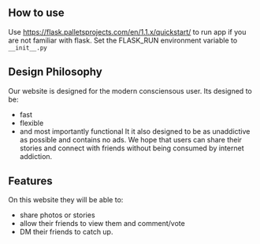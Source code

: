 ## How to use
Use https://flask.palletsprojects.com/en/1.1.x/quickstart/ to run app if you are not familiar with flask. Set the FLASK_RUN environment variable to `__init__.py`

## Design Philosophy
Our website is designed for the modern consciensous user. Its designed to be:
* fast
* flexible
* and most importantly functional
It it also designed to be as unaddictive as possible and contains no ads. We hope that users can share their stories and connect
with friends without being consumed by internet addiction.

## Features
On this website they will be able to:
* share photos or stories
* allow their friends to view them and comment/vote
* DM their friends to catch up.
